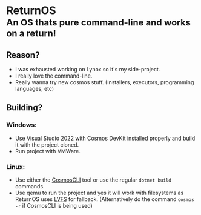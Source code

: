 # ReturnOS<br><sup>An OS thats pure command-line and works on a return!</sup>

## Reason?
- I was exhausted working on Lynox so it's my side-project.
- I really love the command-line.
- Really wanna try new cosmos stuff. (Installers, executors, programming languages, etc)

## Building?
### Windows:
- Use Visual Studio 2022 with Cosmos DevKit installed properly and build it with the project cloned.
- Run project with VMWare.

### Linux:
- Use either the [CosmosCLI](https://github.com/PratyushKing/cosmosCLI) tool or use the regular `dotnet build` commands.
- Use qemu to run the project and yes it will work with filesystems as ReturnOS uses [LVFS](Docs/LVFS%20Implementation.md) for fallback. (Alternatively do the command `cosmos -r` if CosmosCLI is being used)